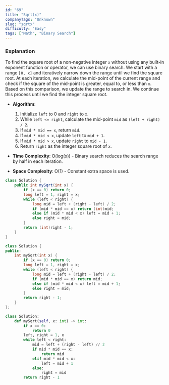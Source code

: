 ```yaml
---
id: "69"
title: "Sqrt(x)"
companyTags: "Unknown"
slug: "sqrtx"
difficulty: "Easy"
tags: ["Math", "Binary Search"]
---
```


### Explanation

To find the square root of a non-negative integer `x` without using any built-in exponent function or operator, we can use binary search. We start with a range `[0, x]` and iteratively narrow down the range until we find the square root. At each iteration, we calculate the mid-point of the current range and check if the square of the mid-point is greater, equal to, or less than `x`. Based on this comparison, we update the range to search in. We continue this process until we find the integer square root.

- **Algorithm**:
  1. Initialize `left` to 0 and `right` to `x`.
  2. While `left <= right`, calculate the mid-point `mid` as `(left + right) / 2`.
  3. If `mid * mid == x`, return `mid`.
  4. If `mid * mid < x`, update `left` to `mid + 1`.
  5. If `mid * mid > x`, update `right` to `mid - 1`.
  6. Return `right` as the integer square root of `x`.

- **Time Complexity**: O(log(x)) - Binary search reduces the search range by half in each iteration.
- **Space Complexity**: O(1) - Constant extra space is used.
```java
class Solution {
    public int mySqrt(int x) {
        if (x == 0) return 0;
        long left = 1, right = x;
        while (left < right) {
            long mid = left + (right - left) / 2;
            if (mid * mid == x) return (int)mid;
            else if (mid * mid < x) left = mid + 1;
            else right = mid;
        }
        return (int)right - 1;
    }
}
```

```cpp
class Solution {
public:
    int mySqrt(int x) {
        if (x == 0) return 0;
        long left = 1, right = x;
        while (left < right) {
            long mid = left + (right - left) / 2;
            if (mid * mid == x) return mid;
            else if (mid * mid < x) left = mid + 1;
            else right = mid;
        }
        return right - 1;
    }
};
```

```python
class Solution:
    def mySqrt(self, x: int) -> int:
        if x == 0:
            return 0
        left, right = 1, x
        while left < right:
            mid = left + (right - left) // 2
            if mid * mid == x:
                return mid
            elif mid * mid < x:
                left = mid + 1
            else:
                right = mid
        return right - 1
```